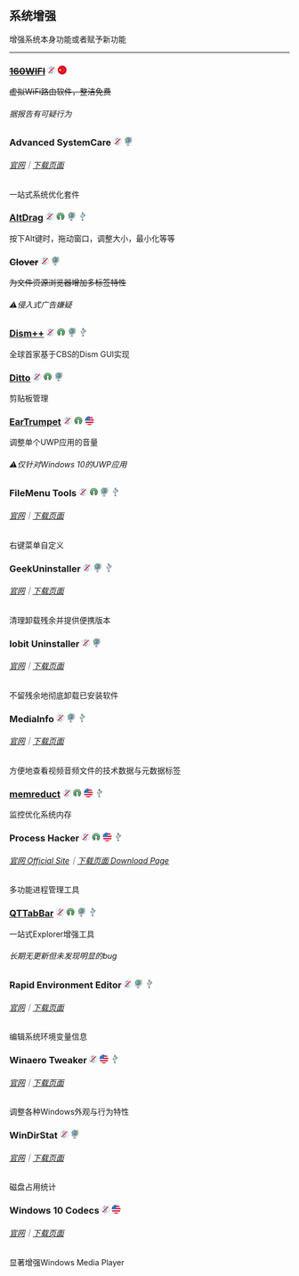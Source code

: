 ## 系统增强

增强系统本身功能或者赋予新功能

---

### [~~160WIFI~~](http://wifi.160.com/) ![](/assets/图片2.png) ![](/assets/china.png)

~~虚拟WiFi路由软件，整洁免费~~

###### 据报告有可疑行为

### Advanced SystemCare ![](/assets/图片2.png) ![](/assets/earth-globe.png)

###### [官网](http://www.iobit.com/en/advancedsystemcarefree.php#)｜[下载页面](http://download.cnet.com/Advanced-SystemCare-Free/3001-2086_4-10407614.html?hasJs=n&part=dl-)

一站式系统优化套件

### [AltDrag](https://stefansundin.github.io/altdrag/) ![](/assets/图片2.png) ![](/assets/open-source-icon.png) ![](/assets/earth-globe.png) ![](/assets/usb.png)

按下Alt键时，拖动窗口，调整大小，最小化等等

### ~~Clover~~ ![](/assets/图片2.png) ![](/assets/earth-globe.png)

~~为文件资源浏览器增加多标签特性~~

###### ⚠侵入式广告嫌疑

### [Dism++](https://www.chuyu.me/) ![](/assets/图片2.png) ![](/assets/open-source-icon.png) ![](/assets/earth-globe.png) ![](/assets/usb.png)

全球首家基于CBS的Dism GUI实现

### [Ditto](https://sourceforge.net/projects/ditto-cp/) ![](/assets/图片2.png) ![](/assets/open-source-icon.png) ![](/assets/earth-globe.png)

剪贴板管理

### [EarTrumpet](https://www.microsoft.com/zh-cn/store/p/eartrumpet/9nblggh516xp) ![](/assets/图片2.png) ![](/assets/open-source-icon.png) ![](/assets/united-states.png)

调整单个UWP应用的音量

###### ⚠仅针对Windows 10的UWP应用

### FileMenu Tools ![](/assets/图片2.png) ![](/assets/open-source-icon.png) ![](/assets/earth-globe.png) ![](/assets/usb.png)

###### [官网](https://lopesoft.com/index.php/en/products)｜[下载页面](https://lopesoft.com/index.php/en/download/filemenu-tools)

右键菜单自定义

### GeekUninstaller ![](/assets/图片2.png) ![](/assets/earth-globe.png) ![](/assets/usb.png)

###### [官网](https://www.geekuninstaller.com/)｜[下载页面](https://www.geekuninstaller.com/download)

清理卸载残余并提供便携版本

### Iobit Uninstaller ![](/assets/图片2.png) ![](/assets/earth-globe.png)

###### [官网](http://www.iobit.com/en/advanceduninstaller.php#)｜[下载页面](http://download.cnet.com/IObit-Uninstaller/3001-2096_4-75161625.html?hasJs=n&part=dl-)

不留残余地彻底卸载已安装软件

### MediaInfo ![](/assets/图片2.png) ![](/assets/earth-globe.png) ![](/assets/usb.png)

###### [官网](https://mediaarea.net/en/MediaInfo)｜[下载页面](https://mediaarea.net/en/MediaInfo/Download/Windows)

方便地查看视频音频文件的技术数据与元数据标签

### [memreduct](https://github.com/henrypp/memreduct) ![](/assets/图片2.png) ![](/assets/open-source-icon.png) ![](/assets/united-states.png) ![](/assets/usb.png)

监控优化系统内存

### Process Hacker ![](/assets/图片2.png) ![](/assets/open-source-icon.png) ![](/assets/united-states.png) ![](/assets/usb.png)

###### [官网 Official Site](https://wj32.org/processhacker/index.php)｜[下载页面 Download Page](https://wj32.org/processhacker/downloads.php)

多功能进程管理工具

### [QTTabBar](http://qttabbar.wikidot.com/) ![](/assets/图片2.png) ![](/assets/open-source-icon.png) ![](/assets/earth-globe.png) ![](/assets/usb.png)

一站式Explorer增强工具

###### 长期无更新但未发现明显的bug

### Rapid Environment Editor ![](/assets/图片2.png) ![](/assets/earth-globe.png) ![](/assets/usb.png)

###### [官网](https://www.rapidee.com/en/about)｜[下载页面](https://www.rapidee.com/en/download)

编辑系统环境变量信息

### Winaero Tweaker ![](/assets/图片2.png) ![](/assets/united-states.png) ![](/assets/usb.png)

###### [官网](http://winaero.com/comment.php?comment.news.1836)｜[下载页面](http://winaero.com/request.php?1796)

调整各种Windows外观与行为特性

### WinDirStat ![](/assets/图片2.png) ![](/assets/earth-globe.png)

###### [官网](https://windirstat.net/)｜[下载页面](https://www.fosshub.com/WinDirStat.html)

磁盘占用统计

### Windows 10 Codecs ![](/assets/图片2.png) ![](/assets/united-states.png)

###### [官网](http://shark007.net/)｜[下载页面](http://shark007.net/forum/Thread-Setup-and-usage)

显著增强Windows Media Player


